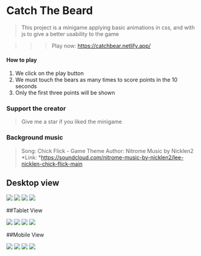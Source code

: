 # Catch The Beard
> This project is a minigame applying basic animations in css, and with js to give a better usability to the game

> > > Play now: https://catchbear.netlify.app/

#### How to play
1. We click on the play button
2. We must touch the bears as many times to score points in the 10 seconds
3. Only the first three points will be shown

### Support the creator
> Give me a star if you liked the minigame

### Background music
> Song: Chick Flick - Game Theme
> Author:  Nitrome Music by Nicklen2
*Link: *https://soundcloud.com/nitrome-music-by-nicklen2/lee-nicklen-chick-flick-main

## Desktop view

![](https://raw.githubusercontent.com/FabianXRL16/CatchMonkey/master/assets/img/ScreenShots/DesktopLobby.jpg)
![](https://raw.githubusercontent.com/FabianXRL16/CatchMonkey/master/assets/img/ScreenShots/DesktopGo.jpg)
![](https://raw.githubusercontent.com/FabianXRL16/CatchMonkey/master/assets/img/ScreenShots/DesktopPlay.jpg)
![](https://raw.githubusercontent.com/FabianXRL16/CatchMonkey/master/assets/img/ScreenShots/DesktopGameOver.jpg)

##Tablet View

![](https://raw.githubusercontent.com/FabianXRL16/CatchMonkey/master/assets/img/ScreenShots/TabletLobby.jpg)
![](https://raw.githubusercontent.com/FabianXRL16/CatchMonkey/master/assets/img/ScreenShots/TabletGo.jpg)
![](https://raw.githubusercontent.com/FabianXRL16/CatchMonkey/master/assets/img/ScreenShots/TabletPlay.jpg)
![](https://raw.githubusercontent.com/FabianXRL16/CatchMonkey/master/assets/img/ScreenShots/TabletGameOver.jpg)

##Mobile View

![](https://raw.githubusercontent.com/FabianXRL16/CatchMonkey/master/assets/img/ScreenShots/MobileLobby.jpg)
![](https://raw.githubusercontent.com/FabianXRL16/CatchMonkey/master/assets/img/ScreenShots/MobileGo.jpg)
![](https://raw.githubusercontent.com/FabianXRL16/CatchMonkey/master/assets/img/ScreenShots/MobilePlay.jpg)
![](https://raw.githubusercontent.com/FabianXRL16/CatchMonkey/master/assets/img/ScreenShots/MobileGameOver.jpg)
